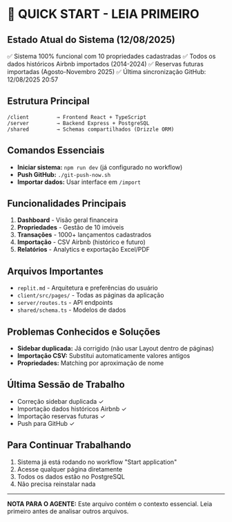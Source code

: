 # 🚀 QUICK START - LEIA PRIMEIRO

## Estado Atual do Sistema (12/08/2025)
✅ Sistema 100% funcional com 10 propriedades cadastradas
✅ Todos os dados históricos Airbnb importados (2014-2024)
✅ Reservas futuras importadas (Agosto-Novembro 2025)
✅ Última sincronização GitHub: 12/08/2025 20:57

## Estrutura Principal
```
/client         → Frontend React + TypeScript
/server         → Backend Express + PostgreSQL
/shared         → Schemas compartilhados (Drizzle ORM)
```

## Comandos Essenciais
- **Iniciar sistema:** `npm run dev` (já configurado no workflow)
- **Push GitHub:** `./git-push-now.sh`
- **Importar dados:** Usar interface em `/import`

## Funcionalidades Principais
1. **Dashboard** - Visão geral financeira
2. **Propriedades** - Gestão de 10 imóveis
3. **Transações** - 1000+ lançamentos cadastrados
4. **Importação** - CSV Airbnb (histórico e futuro)
5. **Relatórios** - Analytics e exportação Excel/PDF

## Arquivos Importantes
- `replit.md` - Arquitetura e preferências do usuário
- `client/src/pages/` - Todas as páginas da aplicação
- `server/routes.ts` - API endpoints
- `shared/schema.ts` - Modelos de dados

## Problemas Conhecidos e Soluções
- **Sidebar duplicada:** Já corrigido (não usar Layout dentro de páginas)
- **Importação CSV:** Substitui automaticamente valores antigos
- **Propriedades:** Matching por aproximação de nome

## Última Sessão de Trabalho
- Correção sidebar duplicada ✓
- Importação dados históricos Airbnb ✓
- Importação reservas futuras ✓
- Push para GitHub ✓

## Para Continuar Trabalhando
1. Sistema já está rodando no workflow "Start application"
2. Acesse qualquer página diretamente
3. Todos os dados estão no PostgreSQL
4. Não precisa reinstalar nada

---
**NOTA PARA O AGENTE:** Este arquivo contém o contexto essencial. Leia primeiro antes de analisar outros arquivos.